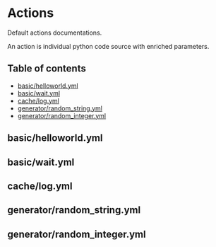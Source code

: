 # Actions

Default actions documentations.

An action is individual python code source with enriched parameters.

## Table of contents
* [basic/helloworld.yml](#basichelloworldyml)
* [basic/wait.yml](#basicwaityml)
* [cache/log.yml](#cachelogyml)
* [generator/random_string.yml](#generatorrandomstringyml)
* [generator/random_integer.yml](#generatorrandom_integeryml)
    
## basic/helloworld.yml

## basic/wait.yml

## cache/log.yml

## generator/random_string.yml

## generator/random_integer.yml


